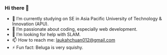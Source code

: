 ### Hi there 👋

- 🔭 I’m currently studying on SE in Asia Pacific University of Technology & Innovation (APU).
- 🌱 I’m passionate about coding, especially web development.
- 🤔 I’m looking for help with SLAM.
- 📫 How to reach me: laukahchuan012@gmail.com
- ⚡ Fun fact: Beluga is very squishy.

<!--
**Whalehoho/Whalehoho** is a ✨ _special_ ✨ repository because its `README.md` (this file) appears on your GitHub profile.

Here are some ideas to get you started:

- 🔭 I’m currently working on ...
- 🌱 I’m currently learning ...
- 👯 I’m looking to collaborate on ...
- 🤔 I’m looking for help with ...
- 💬 Ask me about ...
- 📫 How to reach me: ...
- 😄 Pronouns: ...
- ⚡ Fun fact: ...
-->
